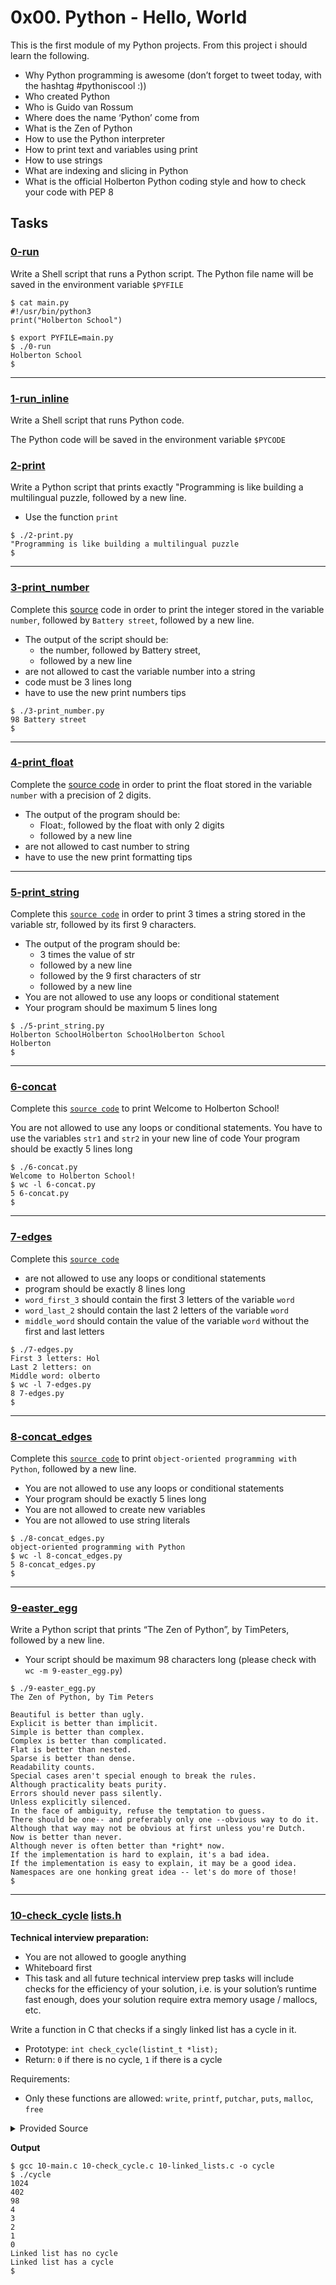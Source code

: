 # 0x00. Python - Hello, World

This is the first module of my Python projects. From this project i should learn the following.

* Why Python programming is awesome (don’t forget to tweet today, with the hashtag #pythoniscool :))
* Who created Python
* Who is Guido van Rossum
* Where does the name ‘Python’ come from
* What is the Zen of Python
* How to use the Python interpreter
* How to print text and variables using print
* How to use strings
* What are indexing and slicing in Python
* What is the official Holberton Python coding style and how to check your code with PEP 8

## Tasks


### [0-run](./0-run)

Write a Shell script that runs a Python script.
The Python file name will be saved in the environment variable `$PYFILE`

```
$ cat main.py
#!/usr/bin/python3
print("Holberton School")

$ export PYFILE=main.py
$ ./0-run
Holberton School
$
```
---
### [1-run_inline](./1-run_inline)


Write a Shell script that runs Python code.

The Python code will be saved in the environment variable `$PYCODE`



### [2-print](2-print.py)


Write a Python script that prints exactly "Programming is like building a multilingual puzzle, followed by a new line.
* Use the function `print`

```
$ ./2-print.py
"Programming is like building a multilingual puzzle
$
```
---

### [3-print_number](3-print_number.py)


Complete this [source](https://github.com/holbertonschool/0x00.py/blob/master/3-print_number.py) code in order to print the integer stored in the variable `number`, followed by `Battery street`, followed by a new line.

* The output of the script should be:
  * the number, followed by Battery street,
  * followed by a new line
* are not allowed to cast the variable number into a string
* code must be 3 lines long
* have to use the new print numbers tips

```
$ ./3-print_number.py
98 Battery street
$
```
---

### [4-print_float](4-print_float.py)


Complete the [source code](https://github.com/holbertonschool/0x00.py/blob/master/4-print_float.py) in order to print the float stored in the variable `number` with a precision of 2 digits.

* The output of the program should be:
  * Float:, followed by the float with only 2 digits
  * followed by a new line
* are not allowed to cast number to string
* have to use the new print formatting tips

---

### [5-print_string](5-print_string.py)


Complete this [`source code`](https://github.com/holbertonschool/0x00.py/blob/master/5-print_string.py) in order to print 3 times a string stored in the variable str, followed by its first 9 characters.

* The output of the program should be:
  * 3 times the value of str
  * followed by a new line
  * followed by the 9 first characters of str
  * followed by a new line
* You are not allowed to use any loops or conditional statement
* Your program should be maximum 5 lines long

```
$ ./5-print_string.py
Holberton SchoolHolberton SchoolHolberton School
Holberton
$
```

---

### [6-concat](6-concat.py)


Complete this [`source code`](https://github.com/holbertonschool/0x00.py/blob/master/6-concat.py) to print Welcome to Holberton School!

You are not allowed to use any loops or conditional statements.
You have to use the variables `str1` and `str2` in your new line of code
Your program should be exactly 5 lines long

```
$ ./6-concat.py
Welcome to Holberton School!
$ wc -l 6-concat.py
5 6-concat.py
$
```

---

### [7-edges](7-edges.py)


Complete this [`source code`](https://github.com/holbertonschool/0x00.py/blob/master/7-edges.py)


* are not allowed to use any loops or conditional statements
* program should be exactly 8 lines long
* `word_first_3` should contain the first 3 letters of the variable `word`
* `word_last_2` should contain the last 2 letters of the variable `word`
* `middle_word` should contain the value of the variable `word` without the first and last letters

```
$ ./7-edges.py
First 3 letters: Hol
Last 2 letters: on
Middle word: olberto
$ wc -l 7-edges.py
8 7-edges.py
$

```

---

### [8-concat_edges](8-concat_edges.py)


Complete this [`source code`](https://github.com/holbertonschool/0x00.py/blob/master/8-concat_edges.py) to print `object-oriented programming with Python`, followed by a new line.

* You are not allowed to use any loops or conditional statements
* Your program should be exactly 5 lines long
* You are not allowed to create new variables
* You are not allowed to use string literals

```
$ ./8-concat_edges.py
object-oriented programming with Python
$ wc -l 8-concat_edges.py
5 8-concat_edges.py
$
```

---

### [9-easter_egg](9-easter_egg.py)


Write a Python script that prints “The Zen of Python”, by TimPeters, followed by a new line.

* Your script should be maximum 98 characters long (please check with `wc -m 9-easter_egg.py`)

```
$ ./9-easter_egg.py
The Zen of Python, by Tim Peters

Beautiful is better than ugly.
Explicit is better than implicit.
Simple is better than complex.
Complex is better than complicated.
Flat is better than nested.
Sparse is better than dense.
Readability counts.
Special cases aren't special enough to break the rules.
Although practicality beats purity.
Errors should never pass silently.
Unless explicitly silenced.
In the face of ambiguity, refuse the temptation to guess.
There should be one-- and preferably only one --obvious way to do it.
Although that way may not be obvious at first unless you're Dutch.
Now is better than never.
Although never is often better than *right* now.
If the implementation is hard to explain, it's a bad idea.
If the implementation is easy to explain, it may be a good idea.
Namespaces are one honking great idea -- let's do more of those!
$
```

---

### [10-check_cycle](10-check_cycle.c) [lists.h](lists.h)
**Technical interview preparation:**

* You are not allowed to google anything
* Whiteboard first
* This task and all future technical interview prep tasks will include checks for the efficiency of your solution, i.e. is your solution’s runtime fast enough, does your solution require extra memory usage / mallocs, etc.


Write a function in C that checks if a singly linked list has a cycle in it.

* Prototype: `int check_cycle(listint_t *list);`
* Return: `0` if there is no cycle, `1` if there is a cycle

Requirements:
* Only these functions are allowed: `write`, `printf`, `putchar`, `puts`, `malloc`, `free`


<details>
<summary>Provided Source</summary>

**list.h**

```C
#ifndef LISTS_H
#define LISTS_H

#include <stdlib.h>

/**
 * struct listint_s - singly linked list
 * @n: integer
 * @next: points to the next node
 *
 * Description: singly linked list node structure
 * for Holberton project
 */
typedef struct listint_s
{
    int n;
    struct listint_s *next;
} listint_t;

size_t print_listint(const listint_t *h);
listint_t *add_nodeint(listint_t **head, const int n);
void free_listint(listint_t *head);
int check_cycle(listint_t *list);

#endif /* LISTS_H */

```

**10-linked_lists.c**

```C
#include <stdio.h>
#include <stdlib.h>
#include "lists.h"

/**
 * print_listint - prints all elements of a listint_t list
 * @h: pointer to head of list
 * Return: number of nodes
 */
size_t print_listint(const listint_t *h)
{
    const listint_t *current;
    unsigned int n; /* number of nodes */

    current = h;
    n = 0;
    while (current != NULL)
    {
        printf("%i\n", current->n);
        current = current->next;
        n++;
    }

    return (n);
}

/**
 * add_nodeint - adds a new node at the beginning of a listint_t list
 * @head: pointer to a pointer of the start of the list
 * @n: integer to be included in node
 * Return: address of the new element or NULL if it fails
 */
listint_t *add_nodeint(listint_t **head, const int n)
{
    listint_t *new;

    new = malloc(sizeof(listint_t));
    if (new == NULL)
        return (NULL);

    new->n = n;
    new->next = *head;
    *head = new;

    return (new);
}

/**
 * free_listint - frees a listint_t list
 * @head: pointer to list to be freed
 * Return: void
 */
void free_listint(listint_t *head)
{
    listint_t *current;

    while (head != NULL)
    {
        current = head;
        head = head->next;
        free(current);
    }
}
```

**10-main.c**

```C
#include <stdlib.h>
#include <string.h>
#include <stdio.h>
#include "lists.h"

/**
 * main - check the code for Holberton School students.
 *
 * Return: Always 0.
 */
int main(void)
{
    listint_t *head;
    listint_t *current;
    listint_t *temp;
    int i;

    head = NULL;
    add_nodeint(&head, 0);
    add_nodeint(&head, 1);
    add_nodeint(&head, 2);
    add_nodeint(&head, 3);
    add_nodeint(&head, 4);
    add_nodeint(&head, 98);
    add_nodeint(&head, 402);
    add_nodeint(&head, 1024);
    print_listint(head);

    if (check_cycle(head) == 0)
        printf("Linked list has no cycle\n");
    else if (check_cycle(head) == 1)
        printf("Linked list has a cycle\n");

    current = head;
    for (i = 0; i < 4; i++)
        current = current->next;
    temp = current->next;
    current->next = head;

    if (check_cycle(head) == 0)
        printf("Linked list has no cycle\n");
    else if (check_cycle(head) == 1)
        printf("Linked list has a cycle\n");

    current = head;
    for (i = 0; i < 4; i++)
        current = current->next;
    current->next = temp;

    free_listint(head);

    return (0);
}
```

</details>


**Output**

```
$ gcc 10-main.c 10-check_cycle.c 10-linked_lists.c -o cycle
$ ./cycle
1024
402
98
4
3
2
1
0
Linked list has no cycle
Linked list has a cycle
$
```


